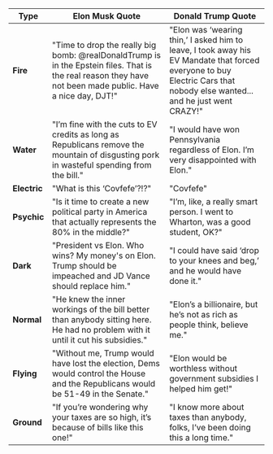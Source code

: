 | **Type**     | **Elon Musk Quote**                                                                 | **Donald Trump Quote**                                                                 |
|--------------|------------------------------------------------------------------------------------|---------------------------------------------------------------------------------------|
| **Fire**     | "Time to drop the really big bomb: @realDonaldTrump is in the Epstein files. That is the real reason they have not been made public. Have a nice day, DJT!" | "Elon was ‘wearing thin,’ I asked him to leave, I took away his EV Mandate that forced everyone to buy Electric Cars that nobody else wanted... and he just went CRAZY!" |
| **Water**    | "I’m fine with the cuts to EV credits as long as Republicans remove the mountain of disgusting pork in wasteful spending from the bill." | "I would have won Pennsylvania regardless of Elon. I’m very disappointed with Elon." |
| **Electric** | "What is this ‘Covfefe’?!?"                                                        | "Covfefe"                                                                             |
| **Psychic**  | "Is it time to create a new political party in America that actually represents the 80% in the middle?" | "I’m, like, a really smart person. I went to Wharton, was a good student, OK?"         |
| **Dark**     | "President vs Elon. Who wins? My money's on Elon. Trump should be impeached and JD Vance should replace him." | "I could have said ‘drop to your knees and beg,’ and he would have done it."           |
| **Normal**   | "He knew the inner workings of the bill better than anybody sitting here. He had no problem with it until it cut his subsidies." | "Elon’s a billionaire, but he’s not as rich as people think, believe me."              |
| **Flying**   | "Without me, Trump would have lost the election, Dems would control the House and the Republicans would be 51-49 in the Senate." | "Elon would be worthless without government subsidies I helped him get!"               |
| **Ground**   | "If you’re wondering why your taxes are so high, it’s because of bills like this one!" | "I know more about taxes than anybody, folks, I’ve been doing this a long time."       |